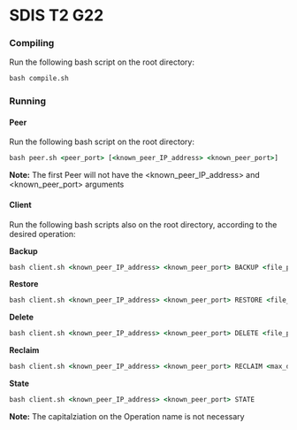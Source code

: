 # SDIS T2 G22

### Compiling
<!-- Inside "/src" directory: -->
Run the following bash script on the root directory:

```cmd
bash compile.sh
```


### Running

#### Peer

Run the following bash script on the root directory:  

```cmd
bash peer.sh <peer_port> [<known_peer_IP_address> <known_peer_port>]
```
**Note:** The first Peer will not have the \<known_peer_IP_address\> and \<known_peer_port\> arguments

#### Client
Run the following bash scripts also on the root directory, according to the desired operation:

**Backup**

```cmd
bash client.sh <known_peer_IP_address> <known_peer_port> BACKUP <file_path> <replication_degree>
```

**Restore**

```cmd
bash client.sh <known_peer_IP_address> <known_peer_port> RESTORE <file_path> 
```

**Delete**

```cmd
bash client.sh <known_peer_IP_address> <known_peer_port> DELETE <file_path> 
```

**Reclaim**
```cmd
bash client.sh <known_peer_IP_address> <known_peer_port> RECLAIM <max_disk_space>
```

**State**
```cmd
bash client.sh <known_peer_IP_address> <known_peer_port> STATE
```
**Note:** The capitalziation on the Operation name is not necessary
